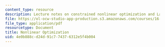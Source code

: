 ```yaml
---
content_type: resource
description: Lecture notes on constrained nonlinear optimization and Lagrange multipliers.
file: https://ol-ocw-studio-app-production.s3.amazonaws.com/courses/16-323-principles-of-optimal-control-spring-2008/4e0b888cd24d91c774376312e5f4b004_lec2.pdf
file_type: application/pdf
resourcetype: Document
title: Nonlinear Optimization
uid: 4e0b888c-d24d-91c7-7437-6312e5f4b004
---
```

